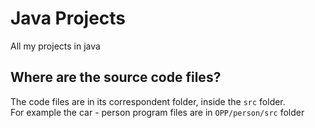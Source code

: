# Java Projects

All my projects in java

## Where are the source code files?

The code files are in its correspondent folder, inside the <code>src</code> folder. <br>
For example the car - person program files are in <code>OPP/person/src</code> folder
